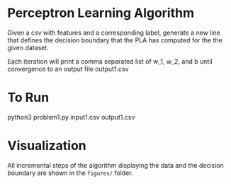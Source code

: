 # Perceptron Learning Algorithm

Given a csv with features and a corresponding label, generate a new line that defines the decision boundary that the PLA has computed for the the given dataset.

Each iteration will print a comma separated list of w_1, w_2, and b until convergence to an output file output1.csv

# To Run

python3 problem1.py input1.csv output1.csv

# Visualization

All incremental steps of the algorithm displaying the data and the decision boundary are shown in the `figures/` folder. 
